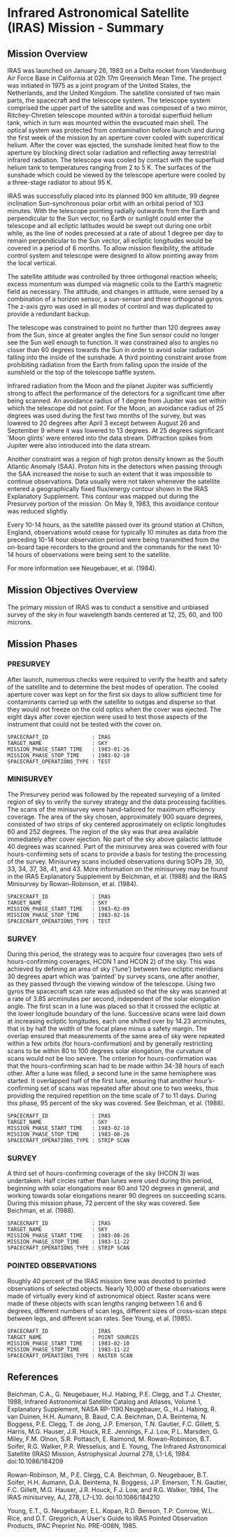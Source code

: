 # Infrared Astronomical Satellite (IRAS) Mission - Summary

## Mission Overview

IRAS was launched on January 26, 1983 on a Delta rocket from Vandenburg Air Force Base in California at 02h 17m Greenwich Mean Time.  The project was initiated in 1975 as a joint program of the United States, the Netherlands, and the United Kingdom.  The satellite consisted of two main parts, the spacecraft and the telescope system.  The telescope system comprised the upper part of the satellite and was composed of a two mirror, Ritchey-Chretien telescope mounted within a toroidal superfluid helium tank, which in turn was mounted within the evacuated main shell.  The optical system was protected from contamination before launch and during the first week of the mission by an aperture cover cooled with supercritical helium.  After the cover was ejected, the sunshade limited heat flow to the aperture by blocking direct solar radiation and reflecting away terrestrial infrared radiation.  The telescope was cooled by contact with the superfluid helium tank to temperatures ranging from 2 to 5 K. The surfaces of the sunshade which could be viewed by the telescope aperture were cooled by a three-stage radiator to about 95 K.

IRAS was successfully placed into its planned 900 km altitude, 99 degree inclination Sun-synchronous polar orbit with an orbital period of 103 minutes.  With the telescope pointing radially outwards from the Earth and perpendicular to the Sun vector, no Earth or sunlight could enter the telescope and all ecliptic latitudes would be swept out during one orbit while, as the line of nodes precessed at a rate of about 1 degree per day to remain perpendicular to the Sun vector, all ecliptic longitudes would be covered in a period of 6 months.  To allow mission flexibility, the attitude control system and telescope were designed to allow pointing away from the local vertical.

The satellite attitude was controlled by three orthogonal reaction wheels; excess momentum was dumped via magnetic coils to the Earth’s magnetic field as necessary.  The attitude, and changes in attitude, were sensed by a combination of a horizon sensor, a sun-sensor and three orthogonal gyros.  The z-axis gyro was used in all modes of control and was duplicated to provide a redundant backup.

The telescope was constrained to point no further than 120 degrees away from the Sun, since at greater angles the fine Sun sensor could no longer see the Sun well enough to function.  It was constrained also to angles no closer than 60 degrees towards the Sun in order to avoid solar radiation falling into the inside of the sunshade.  A third pointing constraint arose from prohibiting radiation from the Earth from falling upon the inside of the sunshield or the top of the telescope baffle system.

Infrared radiation from the Moon and the planet Jupiter was sufficiently strong to affect the performance of the detectors for a significant time after being scanned.  An avoidance radius of 1 degree from Jupiter was set within which the telescope did not point.  For the Moon, an avoidance radius of 25 degrees was used during the first two months of the survey, but was lowered to 20 degrees after April 3 except between August 26 and September 9 where it was lowered to 13 degrees. At 25 degrees significant ‘Moon glints’ were entered into the data stream.  Diffraction spikes from Jupiter were also introduced into the data stream.

Another constraint was a region of high proton density known as the South Atlantic Anomaly (SAA).  Proton hits in the detectors when passing through the SAA increased the noise to such an extent that it was impossible to continue observations.  Data usually were not taken whenever the satellite entered a geographically fixed flux/energy contour shown in the IRAS Explanatory Supplement.  This contour was mapped out during the Presurvey portion of the mission.  On May 9, 1983, this avoidance contour was reduced slightly.

Every 10-14 hours, as the satellite passed over its ground station at Chilton, England, observations would cease for typically 10 minutes as data from the preceding 10-14 hour observation period were being transmitted from the on-board tape recorders to the ground and the commands for the next 10-14 hours of observations were being sent to the satellite.

For more information see Neugebauer, et al. (1984).

## Mission Objectives Overview

The primary mission of IRAS was to conduct a sensitive and unbiased survey of the sky in four wavelength bands centered at 12, 25, 60, and 100 microns.

## Mission Phases

### PRESURVEY

After launch, numerous checks were required to verify the health and safety of the satellite and to determine the best modes of operation.  The cooled aperture cover was kept on for the first six days to allow sufficient time for contaminants carried up with the satellite to outgas and disperse so that they would not freeze on the cold optics when the cover was ejected.  The eight days after cover ejection were used to test those aspects of the instrument that could not be tested with the cover on.
```
SPACECRAFT_ID              : IRAS
TARGET_NAME                : SKY
MISSION_PHASE_START_TIME   : 1983-01-26
MISSION_PHASE_STOP_TIME    : 1983-02-10
SPACECRAFT_OPERATIONS_TYPE : TEST
```

### MINISURVEY

The Presurvey period was followed by the repeated surveying of a limited region of sky to verify the survey strategy and the data processing facilities.  The scans of the minisurvey were hand-tailored for maximum efficiency coverage.  The area of the sky chosen, approximately 900 square degrees, consisted of two strips of sky centered approximately on ecliptic longitudes 60 and 252 degrees.  The region of the sky was that area available immediately after cover ejection.  No part of the sky above galactic latitude 40 degrees was scanned.  Part of the minisurvey area was covered with four hours-confirming sets of scans to provide a basis for testing the processing of the survey.  Minisurvey scans included observations during SOPs 29, 30, 33, 34, 37, 38, 41, and 43.  More information on the minisurvey may be found in the IRAS Explanatory Supplement by Beichman, et al. (1988) and the IRAS Minisurvey by Rowan-Robinson, et al. (1984).
```
SPACECRAFT_ID              : IRAS
TARGET_NAME                : SKY
MISSION_PHASE_START_TIME   : 1983-02-09
MISSION_PHASE_STOP_TIME    : 1983-02-16
SPACECRAFT_OPERATIONS_TYPE : TEST
```

### SURVEY

During this period, the strategy was to acquire four coverages (two sets of hours-confirming coverages, HCON 1 and HCON 2) of the sky.  This was achieved by defining an area of sky (‘lune’) between two ecliptic meridians 30 degrees apart which was ‘painted’ by survey scans, one after another, as they passed through the viewing window of the telescope. Using two gyros the spacecraft scan rate was adjusted so that the sky was scanned at a rate of 3.85 arcminutes per second, independent of the solar elongation angle.  The first scan in a lune was placed so that it crossed the ecliptic at the lower longitude boundary of the lune.  Successive scans were laid down at increasing ecliptic longitudes, each one shifted over by 14.23 arcminutes, that is by half the width of the focal plane minus a safety margin.  The overlap ensured that measurements of the same area of sky were repeated within a few orbits (for hours-confirmation) and by generally restricting scans to be within 80 to 100 degrees solar elongation, the curvature of scans would not be too severe. The criterion for hours-confirmation was that the hours-confirming scan had to be made within 34-38 hours of each other.  After a lune was filled, a second lune in the same hemisphere was started.  It overlapped half of the first lune, ensuring that another hour’s-confirming set of scans was repeated after about one to two weeks, thus providing the required repetition on the time scale of 7 to 11 days. During this phase, 95 percent of the sky was covered. See Beichman, et al. (1988).
```
SPACECRAFT_ID              : IRAS
TARGET_NAME                : SKY
MISSION_PHASE_START_TIME   : 1983-02-10
MISSION_PHASE_STOP_TIME    : 1983-08-26
SPACECRAFT_OPERATIONS_TYPE : STRIP SCAN
```

### SURVEY

A third set of hours-confirming coverage of the sky (HCON 3) was undertaken.  Half circles rather than lunes were used during this period, beginning with solar elongations near 60 and 120 degrees in general, and working towards solar elongations nearer 90 degrees on succeeding scans.  During this mission phase, 72 percent of the sky was covered. See Beichman, et al. (1988).
```
SPACECRAFT_ID              : IRAS
TARGET_NAME                : SKY
MISSION_PHASE_START_TIME   : 1983-08-26
MISSION_PHASE_STOP_TIME    : 1983-11-22
SPACECRAFT_OPERATIONS_TYPE : STRIP SCAN
```

### POINTED OBSERVATIONS

Roughly 40 percent of the IRAS mission time was devoted to pointed observations of selected objects.  Nearly 10,000 of these observations were made of virtually every kind of astronomical object.  Raster scans were made of these objects with scan lengths ranging between 1.6 and 6 degrees, different numbers of scan legs, different sizes of cross-scan steps between legs, and different scan rates. See Young, et al. (1985).
```
SPACECRAFT_ID              : IRAS
TARGET_NAME                : POINT SOURCES
MISSION_PHASE_START_TIME   : 1983-02-10
MISSION_PHASE_STOP_TIME    : 1983-11-22
SPACECRAFT_OPERATIONS_TYPE : RASTER SCAN
```

## References

Beichman, C.A., G. Neugebauer, H.J. Habing, P.E. Clegg, and T.J. Chester, 1988, Infrared Astronomical Satellite Catalog and Atlases, Volume 1, Explanatory Supplement, NASA RP-1190.Neugebauer, G., H.J. Habing, R. van Duinen, H.H. Aumann, B. Baud, C.A. Beichman, D.A. Beintema, N. Boggess, P.E. Clegg, T. de Jong, J.P. Emerson, T.N. Gautier, F.C. Gillett, S. Harris, M.G. Hauser, J.R. Houck, R.E. Jennings, F.J. Low, P.L. Marsden, G. Miley, F.M. Olnon, S.R. Pottasch, E. Raimond, M. Rowan-Robinson, B.T. Soifer, R.G. Walker, P.R. Wesselius, and E. Young, The Infrared Astronomical Satellite (IRAS) Mission, Astrophysical Journal 278, L1-L6, 1984. doi:10.1086/184209

Rowan-Robinson, M., P.E. Clegg, C.A. Beichman, G. Neugebauer, B.T. Soifer, H.H. Aumann, D.A. Beintema, N. Boggess, J.P. Emerson, T.N. Gautier, F.C. Gillett, M.G. Hauser, J.R. Houck, F.J. Low, and R.G. Walker, 1984, The IRAS minisurvey, AJ, 278, L7-L10. doi:10.1086/184210

Young, E.T., G. Neugebauer, E.L. Kopan, R.D. Benson, T.P. Conrow, W.L. Rice, and D.T. Gregorich, A User's Guide to IRAS Pointed Observation Products, IPAC Preprint No. PRE-008N, 1985.